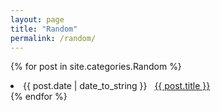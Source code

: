 ```yaml
---
layout: page
title: "Random"
permalink: /random/
---
```


{% for post in site.categories.Random %}
 <li><span>{{ post.date | date_to_string }}</span> &nbsp; <a href="{{ post.url | relative_url}}">{{ post.title }}</a></li>
{% endfor %}
